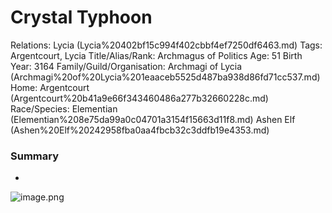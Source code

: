 # Crystal Typhoon

Relations: Lycia (Lycia%20402bf15c994f402cbbf4ef7250df6463.md) 
Tags: Argentcourt, Lycia
Title/Alias/Rank: Archmagus of Politics
Age: 51
Birth Year: 3164
Family/Guild/Organisation: Archmagi of Lycia (Archmagi%20of%20Lycia%201eaaceb5525d487ba938d86fd71cc537.md) 
Home: Argentcourt (Argentcourt%20b41a9e66f343460486a277b32660228c.md) 
Race/Species: Elementian (Elementian%208e75da99a0c04701a3154f15663d11f8.md) Ashen Elf (Ashen%20Elf%20242958fba0aa4fbcb32c3ddfb19e4353.md)

### Summary

-

![image.png](image%20102.png)
